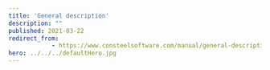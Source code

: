```yaml
---
title: 'General description'
description: ""
published: 2021-03-22
redirect_from: 
            - https://www.consteelsoftware.com/manual/general-description/
hero: ../../../defaultHero.jpg
---
```

